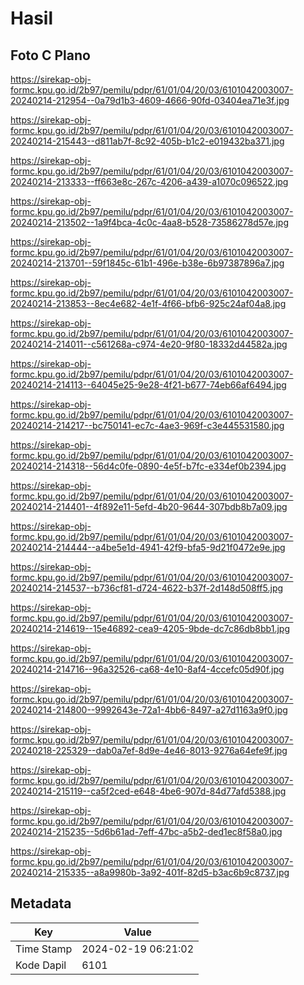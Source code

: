 # Hasil

## Foto C Plano

https://sirekap-obj-formc.kpu.go.id/2b97/pemilu/pdpr/61/01/04/20/03/6101042003007-20240214-212954--0a79d1b3-4609-4666-90fd-03404ea71e3f.jpg

https://sirekap-obj-formc.kpu.go.id/2b97/pemilu/pdpr/61/01/04/20/03/6101042003007-20240214-215443--d811ab7f-8c92-405b-b1c2-e019432ba371.jpg

https://sirekap-obj-formc.kpu.go.id/2b97/pemilu/pdpr/61/01/04/20/03/6101042003007-20240214-213333--ff663e8c-267c-4206-a439-a1070c096522.jpg

https://sirekap-obj-formc.kpu.go.id/2b97/pemilu/pdpr/61/01/04/20/03/6101042003007-20240214-213502--1a9f4bca-4c0c-4aa8-b528-73586278d57e.jpg

https://sirekap-obj-formc.kpu.go.id/2b97/pemilu/pdpr/61/01/04/20/03/6101042003007-20240214-213701--59f1845c-61b1-496e-b38e-6b97387896a7.jpg

https://sirekap-obj-formc.kpu.go.id/2b97/pemilu/pdpr/61/01/04/20/03/6101042003007-20240214-213853--8ec4e682-4e1f-4f66-bfb6-925c24af04a8.jpg

https://sirekap-obj-formc.kpu.go.id/2b97/pemilu/pdpr/61/01/04/20/03/6101042003007-20240214-214011--c561268a-c974-4e20-9f80-18332d44582a.jpg

https://sirekap-obj-formc.kpu.go.id/2b97/pemilu/pdpr/61/01/04/20/03/6101042003007-20240214-214113--64045e25-9e28-4f21-b677-74eb66af6494.jpg

https://sirekap-obj-formc.kpu.go.id/2b97/pemilu/pdpr/61/01/04/20/03/6101042003007-20240214-214217--bc750141-ec7c-4ae3-969f-c3e445531580.jpg

https://sirekap-obj-formc.kpu.go.id/2b97/pemilu/pdpr/61/01/04/20/03/6101042003007-20240214-214318--56d4c0fe-0890-4e5f-b7fc-e334ef0b2394.jpg

https://sirekap-obj-formc.kpu.go.id/2b97/pemilu/pdpr/61/01/04/20/03/6101042003007-20240214-214401--4f892e11-5efd-4b20-9644-307bdb8b7a09.jpg

https://sirekap-obj-formc.kpu.go.id/2b97/pemilu/pdpr/61/01/04/20/03/6101042003007-20240214-214444--a4be5e1d-4941-42f9-bfa5-9d21f0472e9e.jpg

https://sirekap-obj-formc.kpu.go.id/2b97/pemilu/pdpr/61/01/04/20/03/6101042003007-20240214-214537--b736cf81-d724-4622-b37f-2d148d508ff5.jpg

https://sirekap-obj-formc.kpu.go.id/2b97/pemilu/pdpr/61/01/04/20/03/6101042003007-20240214-214619--15e46892-cea9-4205-9bde-dc7c86db8bb1.jpg

https://sirekap-obj-formc.kpu.go.id/2b97/pemilu/pdpr/61/01/04/20/03/6101042003007-20240214-214716--96a32526-ca68-4e10-8af4-4ccefc05d90f.jpg

https://sirekap-obj-formc.kpu.go.id/2b97/pemilu/pdpr/61/01/04/20/03/6101042003007-20240214-214800--9992643e-72a1-4bb6-8497-a27d1163a9f0.jpg

https://sirekap-obj-formc.kpu.go.id/2b97/pemilu/pdpr/61/01/04/20/03/6101042003007-20240218-225329--dab0a7ef-8d9e-4e46-8013-9276a64efe9f.jpg

https://sirekap-obj-formc.kpu.go.id/2b97/pemilu/pdpr/61/01/04/20/03/6101042003007-20240214-215119--ca5f2ced-e648-4be6-907d-84d77afd5388.jpg

https://sirekap-obj-formc.kpu.go.id/2b97/pemilu/pdpr/61/01/04/20/03/6101042003007-20240214-215235--5d6b61ad-7eff-47bc-a5b2-ded1ec8f58a0.jpg

https://sirekap-obj-formc.kpu.go.id/2b97/pemilu/pdpr/61/01/04/20/03/6101042003007-20240214-215335--a8a9980b-3a92-401f-82d5-b3ac6b9c8737.jpg


## Metadata

| Key        | Value               |
| ---------- | ------------------- |
| Time Stamp | 2024-02-19 06:21:02 |
| Kode Dapil | 6101                |



